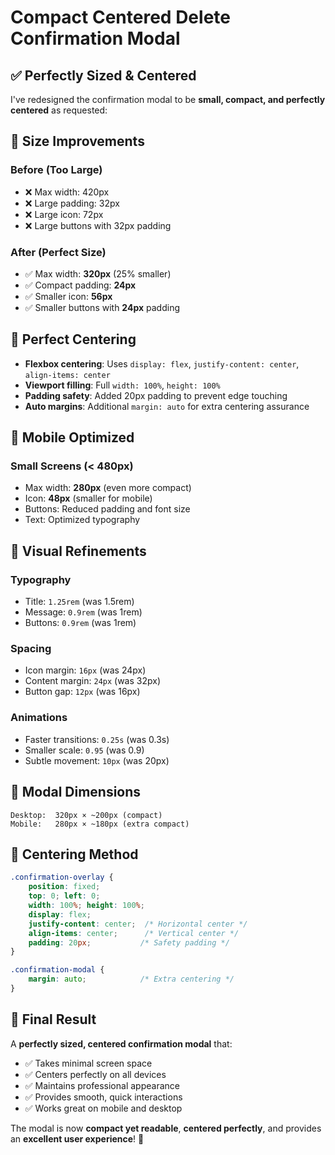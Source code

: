# Compact Centered Delete Confirmation Modal

## ✅ **Perfectly Sized & Centered**

I've redesigned the confirmation modal to be **small, compact, and perfectly centered** as requested:

## 📏 **Size Improvements**

### **Before (Too Large)**
- ❌ Max width: 420px
- ❌ Large padding: 32px
- ❌ Large icon: 72px
- ❌ Large buttons with 32px padding

### **After (Perfect Size)**
- ✅ Max width: **320px** (25% smaller)
- ✅ Compact padding: **24px**
- ✅ Smaller icon: **56px**
- ✅ Smaller buttons with **24px** padding

## 🎯 **Perfect Centering**

- **Flexbox centering**: Uses `display: flex`, `justify-content: center`, `align-items: center`
- **Viewport filling**: Full `width: 100%`, `height: 100%`
- **Padding safety**: Added 20px padding to prevent edge touching
- **Auto margins**: Additional `margin: auto` for extra centering assurance

## 📱 **Mobile Optimized**

### **Small Screens (< 480px)**
- Max width: **280px** (even more compact)
- Icon: **48px** (smaller for mobile)
- Buttons: Reduced padding and font size
- Text: Optimized typography

## 🎨 **Visual Refinements**

### **Typography**
- Title: `1.25rem` (was 1.5rem)
- Message: `0.9rem` (was 1rem)
- Buttons: `0.9rem` (was 1rem)

### **Spacing**
- Icon margin: `16px` (was 24px)
- Content margin: `24px` (was 32px)
- Button gap: `12px` (was 16px)

### **Animations**
- Faster transitions: `0.25s` (was 0.3s)
- Smaller scale: `0.95` (was 0.9)
- Subtle movement: `10px` (was 20px)

## 📐 **Modal Dimensions**

```
Desktop:  320px × ~200px (compact)
Mobile:   280px × ~180px (extra compact)
```

## 🎯 **Centering Method**

```css
.confirmation-overlay {
    position: fixed;
    top: 0; left: 0;
    width: 100%; height: 100%;
    display: flex;
    justify-content: center;  /* Horizontal center */
    align-items: center;      /* Vertical center */
    padding: 20px;           /* Safety padding */
}

.confirmation-modal {
    margin: auto;            /* Extra centering */
}
```

## 🎉 **Final Result**

A **perfectly sized, centered confirmation modal** that:
- ✅ Takes minimal screen space
- ✅ Centers perfectly on all devices
- ✅ Maintains professional appearance
- ✅ Provides smooth, quick interactions
- ✅ Works great on mobile and desktop

The modal is now **compact yet readable**, **centered perfectly**, and provides an **excellent user experience**! 🚀
